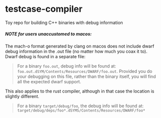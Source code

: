 # testcase-compiler
Toy repo for building C++ binaries with debug information

##### NOTE for users unaccustomed to macos:
The mach-o format generated by clang on macos does not include dwarf debug information in the .out file (no matter how much you coax it to). Dwarf debug is found in a separate file:

> For a binary `foo.out`, debug info will be found at: `foo.out.dSYM/Contents/Resources/DWARF/foo.out`. Provided you do your debugging on this file, rather than the binary itself, you will find all the expected dwarf support.

This also applies to the rust compiler, although in that case the location is slightly different.

> For a binary `target/debug/foo`, the debug info will be found at: `target/debug/deps/foo*.dSYMS/Contents/Resources/DWARF/foo*`
